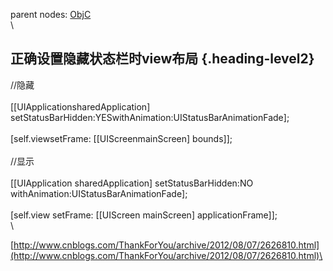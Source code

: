 parent nodes: [ObjC](ObjC.html)\
\

正确设置隐藏状态栏时view布局 {.heading-level2}
----------------------------

//隐藏\
 \
 	[[UIApplicationsharedApplication]
	setStatusBarHidden:YESwithAnimation:UIStatusBarAnimationFade]; \
 \
 	[self.viewsetFrame: [[UIScreenmainScreen] bounds]];\
 \
 //显示\
 \
 	[[UIApplication sharedApplication] setStatusBarHidden:NO
	withAnimation:UIStatusBarAnimationFade];\
 \
 	[self.view setFrame: [[UIScreen mainScreen] applicationFrame]];\
 \

[http://www.cnblogs.com/ThankForYou/archive/2012/08/07/2626810.html](http://www.cnblogs.com/ThankForYou/archive/2012/08/07/2626810.html)\

